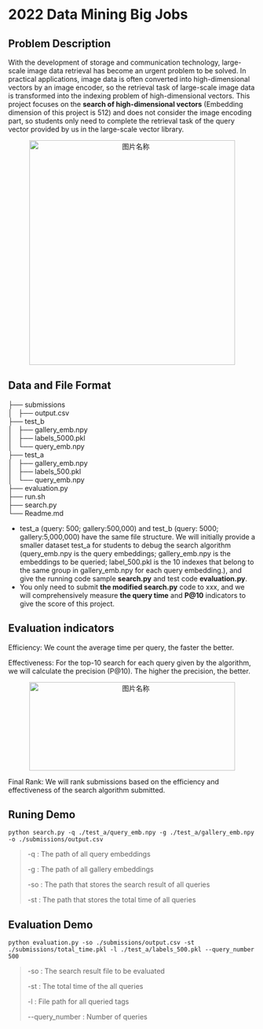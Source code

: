 # 2022 Data Mining Big Jobs

## Problem Description

With the development of storage and communication technology, large-scale image data retrieval has become an urgent problem to be solved. In practical applications, image data is often converted into high-dimensional vectors by an image encoder, so the retrieval task of large-scale image data is transformed into the indexing problem of high-dimensional vectors. This project focuses on the **search of high-dimensional vectors** (Embedding dimension of this project is 512) and does not consider the image encoding part, so students only need to complete the retrieval task of the query vector provided by us in the large-scale vector library.

<!-- <center>![problem defination](https://github.com/lzzppp/Coursework/blob/main/irproject.png)<center> -->
<div  align="center">
    <img src="https://github.com/lzzppp/Coursework/blob/main/irproject.png" height=457 width=419 alt="图片名称" align=center />
</div>

## Data and File Format

├── submissions  
│   ├── output.csv   
├── test\_b  
│   ├── gallery\_emb.npy  
│   ├── labels\_5000.pkl  
│   └── query\_emb.npy  
├── test\_a    
│   ├── gallery\_emb.npy  
│   ├── labels\_500.pkl  
│   └── query\_emb.npy  
├── evaluation.py    
├── run.sh  
├── search.py  
└── Readme.md

- test\_a (query: 500; gallery:500,000) and test\_b (query: 5000; gallery:5,000,000) have the same file structure. We will initially provide a smaller dataset test\_a for students to debug the search algorithm (query\_emb.npy is the query embeddings; gallery\_emb.npy is the embeddings to be queried; label\_500.pkl is the 10 indexes that belong to the same group in gallery_emb.npy for each query embedding.), and give the running code sample **search.py** and test code **evaluation.py**.  
- You only need to submit **the modified search.py** code to xxx, and we will comprehensively measure **the query time** and **P@10** indicators to give the score of this project.

## Evaluation indicators
Efficiency: We count the average time per query, the faster the better.

Effectiveness: For the top-10 search for each query given by the algorithm, we will calculate the precision (P@10). The higher the precision, the better.

<div  align="center">
    <img src="https://github.com/lzzppp/Coursework/blob/main/precision.png" height=180 width=419 alt="图片名称" align=center />
</div>

Final Rank: We will rank submissions based on the efficiency and effectiveness of the search algorithm submitted.

## Runing Demo

    python search.py -q ./test_a/query_emb.npy -g ./test_a/gallery_emb.npy -o ./submissions/output.csv 

> -q : The path of all query embeddings 
> 
> -g : The path of all gallery embeddings
> 
> -so : The path that stores the search result of all queries
> 
> -st : The path that stores the total time of all queries

## Evaluation Demo

    python evaluation.py -so ./submissions/output.csv -st ./submissions/total_time.pkl -l ./test_a/labels_500.pkl --query_number 500

> -so : The search result file to be evaluated 
> 
> -st : The total time of the all queries
> 
> -l : File path for all queried tags
> 
> --query_number : Number of queries



